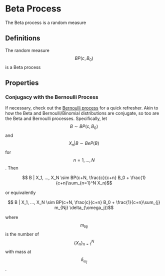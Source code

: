 # Beta Process

The Beta process is a random measure

## Definitions

The random measure $$BP(c, B_0)$$ is a Beta process

## Properties

### Conjugacy with the Bernoulli Process

If necessary, check out the [Bernoulli process](bernoulli_process.md) for a quick
refresher. Akin to how the Beta and Bernoulli/Binomial distributions are conjugate,
so too are the Beta and Bernoulli processes. Specifically, let $$B \sim BP(c, B_0)$$
and $$X_n | B \sim BeP(B)$$ for $$n = 1, ..., N$$. Then

$$ B | X_1, ..., X_N \sim BP(c+N, \frac{c}{c+n} B_0 + \frac{1}{c+n}\sum_{n=1}^N X_n)$$

or equivalently

$$ B | X_1, ..., X_N \sim BP(c+N, \frac{c}{c+n} B_0 + \frac{1}{c+n}\sum_{j} m_{Nj} \delta_{\omega_j})$$

where $$m_{Nj}$$ is the number of $$\{X_n\}_{n=1}^N$$ with mass at $$\delta_{\omega_j}$$.